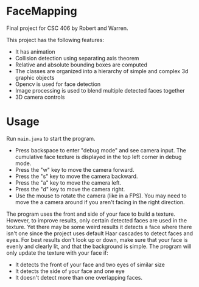 # FaceMapping

Final project for CSC 406 by Robert and Warren.

This project has the following features:
+ It has animation
+ Collision detection using separating axis theorem
+ Relative and absolute bounding boxes are computed
+ The classes are organized into a hierarchy of simple and complex 3d graphic objects
+ Opencv is used for face detection
+ Image processing is used to blend multiple detected faces together
+ 3D camera controls

# Usage
Run `main.java` to start the program.

+ Press backspace to enter "debug mode" and see camera input. The cumulative face
  texture is displayed in the top left corner in debug mode.
+ Press the "w" key to move the camera forward.
+ Press the "s" key to move the camera backward.
+ Press the "a" key to move the camera left.
+ Press the "d" key to move the camera right.
+ Use the mouse to rotate the camera (like in a FPS). You may need to move the a
  camera around if you aren't facing in the right direction.

The program uses the front and side of your face to build a texture. However,
to improve results, only certain detected faces are used in the texture. Yet
there may be some weird results it detects a face where there isn't one since
the project uses default Haar cascades to detect faces and eyes. For
best results don't look up or down, make sure that your face is evenly and
clearly lit, and that the background is simple. The program will only update the
texture with your face if:

+ It detects the front of your face and two eyes of similar size
+ It detects the side of your face and one eye
+ It doesn't detect more than one overlapping faces.
